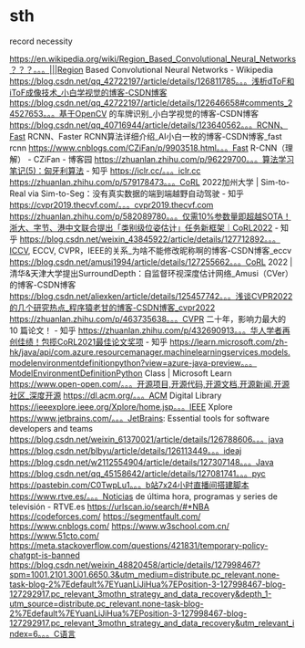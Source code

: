 # sth
record necessity

https://en.wikipedia.org/wiki/Region_Based_Convolutional_Neural_Networks？？？。。。|||Region Based Convolutional Neural Networks - Wikipedia
https://blog.csdn.net/qq_42722197/article/details/126811785。。。浅析dToF和iToF成像技术_小白学视觉的博客-CSDN博客
https://blog.csdn.net/qq_42722197/article/details/122646658#comments_24527653。。。基于OpenCV 的车牌识别_小白学视觉的博客-CSDN博客
https://blog.csdn.net/qq_40716944/article/details/123640562。。。RCNN、Fast RCNN、Faster RCNN算法详细介绍_AI小白一枚的博客-CSDN博客_fast rcnn
https://www.cnblogs.com/CZiFan/p/9903518.html。。。Fast R-CNN（理解） - CZiFan - 博客园
https://zhuanlan.zhihu.com/p/96229700。。。算法学习笔记(5)：匈牙利算法 - 知乎
https://iclr.cc/。。。iclr.cc
https://zhuanlan.zhihu.com/p/579178473。。。CoRL 2022加州大学 | Sim-to-Real via Sim-to-Seg：没有真实数据的端到端越野自动驾驶 - 知乎
https://cvpr2019.thecvf.com/。。。cvpr2019.thecvf.com
https://zhuanlan.zhihu.com/p/582089780。。。仅需10%参数量即超越SOTA！浙大、字节、港中文联合提出「类别级位姿估计」任务新框架｜CoRL2022 - 知乎
https://blog.csdn.net/weixin_43845922/article/details/127712892。。。ICCV, ECCV, CVPR，IEEE的关系_为啥不能修改昵称啊的博客-CSDN博客_eccv
https://blog.csdn.net/amusi1994/article/details/127255662。。。CoRL 2022 | 清华&天津大学提出SurroundDepth：自监督环视深度估计网络_Amusi（CVer）的博客-CSDN博客
https://blog.csdn.net/aliexken/article/details/125457742。。。浅谈CVPR2022的几个研究热点_程序猿老甘的博客-CSDN博客_cvpr2022
https://zhuanlan.zhihu.com/p/463735638。。。CVPR 二十年，影响力最大的 10 篇论文！ - 知乎
https://zhuanlan.zhihu.com/p/432690913。。。华人学者再创佳绩！包揽CoRL2021最佳论文奖项 - 知乎
https://learn.microsoft.com/zh-hk/java/api/com.azure.resourcemanager.machinelearningservices.models.modelenvironmentdefinitionpython?view=azure-java-preview。。。ModelEnvironmentDefinitionPython Class | Microsoft Learn
https://www.open-open.com/。。。开源项目,开源代码,开源文档,开源新闻,开源社区_深度开源
https://dl.acm.org/。。。ACM Digital Library
https://ieeexplore.ieee.org/Xplore/home.jsp。。。IEEE Xplore
https://www.jetbrains.com/。。。JetBrains: Essential tools for software developers and teams
https://blog.csdn.net/weixin_61370021/article/details/126788606。。。java
https://blog.csdn.net/blbyu/article/details/126113449。。。ideaj
https://blog.csdn.net/w2112554904/article/details/127307148。。。Java
https://blog.csdn.net/qq_45158642/article/details/127081741。。。pyc
https://pastebin.com/C0TwpLu1。。。b站7x24小时直播间搭建脚本
https://www.rtve.es/。。。Noticias de última hora, programas y series de televisión - RTVE.es
https://urlscan.io/search/#*NBA
https://codeforces.com/
https://segmentfault.com/
https://www.cnblogs.com/
https://www.w3school.com.cn/
https://www.51cto.com/
https://meta.stackoverflow.com/questions/421831/temporary-policy-chatgpt-is-banned
https://blog.csdn.net/weixin_48820458/article/details/127998467?spm=1001.2101.3001.6650.3&utm_medium=distribute.pc_relevant.none-task-blog-2%7Edefault%7EYuanLiJiHua%7EPosition-3-127998467-blog-127292917.pc_relevant_3mothn_strategy_and_data_recovery&depth_1-utm_source=distribute.pc_relevant.none-task-blog-2%7Edefault%7EYuanLiJiHua%7EPosition-3-127998467-blog-127292917.pc_relevant_3mothn_strategy_and_data_recovery&utm_relevant_index=6。。。C语言
